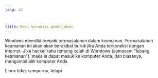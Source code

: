 ```yaml
---
lang: id



title: Mari berantas pembajakan
---
```


Windows memiliki <i>banyak</i> permasalahan dalam keamanan. Permasalahan keamanan ini akan akan berakibat buruk jika Anda terkoneksi dengan internet. Jika hacker tahu tentang celah di Wondows (semacam "lubang keamanan"), maka ia dapat masuk ke komputer Anda, dan biasanya, mengambil alih komputer Anda.

Linux tidak sempurna, tetapi





